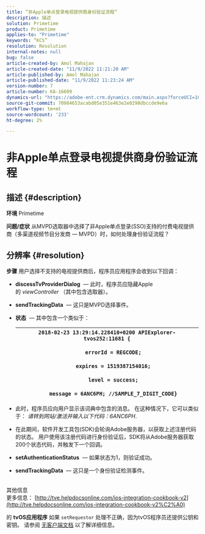 ```yaml
---
title: “非Apple单点登录电视提供商身份验证流程”
description: 描述
solution: Primetime
product: Primetime
applies-to: "Primetime"
keywords: “KCS”
resolution: Resolution
internal-notes: null
bug: false
article-created-by: Amol Mahajan
article-created-date: "11/9/2022 11:21:20 AM"
article-published-by: Amol Mahajan
article-published-date: "11/9/2022 11:23:24 AM"
version-number: 7
article-number: KA-16609
dynamics-url: "https://adobe-ent.crm.dynamics.com/main.aspx?forceUCI=1&pagetype=entityrecord&etn=knowledgearticle&id=214140a2-2060-ed11-9561-6045bd006268"
source-git-commit: 70984653acabd05e351e463e2e0298dbccde9e6a
workflow-type: tm+mt
source-wordcount: '233'
ht-degree: 2%

---
```


# 非Apple单点登录电视提供商身份验证流程

## 描述 {#description}

<b>环境</b>
Primetime


<b>问题/症状</b>
从MVPD选取器中选择了非Apple单点登录(SSO)支持的付费电视提供商（多渠道视频节目分发商 — MVPD）时，如何处理身份验证流程？


## 分辨率 {#resolution}

<b>步骤</b>
用户选择不支持的电视提供商后，程序员应用程序会收到以下回调：

- <b>discessTvProviderDialog</b>  — 此时，程序员应隐藏Apple的 *viewController* （其中包含选取器）。
- <b>sendTrackingData</b>  — 这只是MVPD选择事件。
- <b>状态</b>  — 其中包含一个类似于：

   | `2018-02-23 13:29:14.228410+0200 APIExplorer-tvos252:11681 {`<br><br>`    errorId = REGCODE;`<br><br>`    expires = 1519387154016;`<br><br>`    level = success;`<br><br>`    message = 6ANC6PH; //SAMPLE_7_DIGIT_CODE}` |
   | --- |


- 此时，程序员应向用户显示该词典中包含的消息。 在这种情况下，它可以类似于： *请转到网站/激活并输入以下代码：6ANC6PH*.
- 在此期间，软件开发工具包(SDK)会轮询Adobe服务器，以获取上述注册代码的状态。 用户使用该注册代码进行身份验证后，SDK将从Adobe服务器获取200个状态代码，并触发下一个回调。


- <b>setAuthenticationStatus</b>  — 如果状态为1，则验证成功。


- <b>sendTrackingData </b> — 这只是一个身份验证检测事件。

<br>其他信息<br>
更多信息： [http://tve.helpdocsonline.com/ios-integration-cookbook-v2](http://tve.helpdocsonline.com/ios-integration-cookbook-v2%C2%A0)

的 <b>tvOS应用程序</b> 如果 `setRequestor` 处理不正确，因为tvOS程序员还提供公钥和密钥。 请参阅 [无客户端文档](http://tve.helpdocsonline.com/clientless-integration-cookbook-v2$create_dev) 以了解详细信息。


